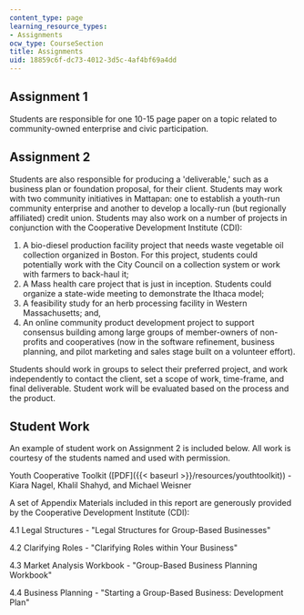 ```yaml
---
content_type: page
learning_resource_types:
- Assignments
ocw_type: CourseSection
title: Assignments
uid: 18859c6f-dc73-4012-3d5c-4af4bf69a4dd
---
```


Assignment 1
------------

Students are responsible for one 10-15 page paper on a topic related to community-owned enterprise and civic participation.

Assignment 2
------------

Students are also responsible for producing a 'deliverable,' such as a business plan or foundation proposal, for their client. Students may work with two community initiatives in Mattapan: one to establish a youth-run community enterprise and another to develop a locally-run (but regionally affiliated) credit union. Students may also work on a number of projects in conjunction with the Cooperative Development Institute (CDI):

1.  A bio-diesel production facility project that needs waste vegetable oil collection organized in Boston. For this project, students could potentially work with the City Council on a collection system or work with farmers to back-haul it;
2.  A Mass health care project that is just in inception. Students could organize a state-wide meeting to demonstrate the Ithaca model;
3.  A feasibility study for an herb processing facility in Western Massachusetts; and,
4.  An online community product development project to support consensus building among large groups of member-owners of non-profits and cooperatives (now in the software refinement, business planning, and pilot marketing and sales stage built on a volunteer effort).

Students should work in groups to select their preferred project, and work independently to contact the client, set a scope of work, time-frame, and final deliverable. Student work will be evaluated based on the process and the product.

Student Work
------------

An example of student work on Assignment 2 is included below. All work is courtesy of the students named and used with permission.

Youth Cooperative Toolkit ([PDF]({{< baseurl >}}/resources/youthtoolkit)) - Kiara Nagel, Khalil Shahyd, and Michael Weisner

A set of Appendix Materials included in this report are generously provided by the Cooperative Development Institute (CDI):  
  
4.1 Legal Structures - "Legal Structures for Group-Based Businesses"

4.2 Clarifying Roles - "Clarifying Roles within Your Business"

4.3 Market Analysis Workbook - "Group-Based Business Planning Workbook"

4.4 Business Planning - "Starting a Group-Based Business: Development Plan"